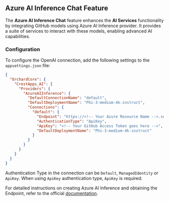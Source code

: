 ## Azure AI Inference Chat Feature

The **Azure AI Inference Chat** feature enhances the **AI Services** functionality by integrating GitHub models using Azure AI Inference provider. It provides a suite of services to interact with these models, enabling advanced AI capabilities.

### Configuration

To configure the OpenAI connection, add the following settings to the `appsettings.json` file:

```json
{
  "OrchardCore": {
    "CrestApps_AI": {
      "Providers": {
        "AzureAIInference": {
          "DefaultConnectionName": "default",
          "DefaultDeploymentName": "Phi-3-medium-4k-instruct",
          "Connections": {
            "default": {
              "Endpoint": "https://<!-- Your Azure Resource Name -->.services.ai.azure.com/models",
              "AuthenticationType": "ApiKey",
              "ApiKey": "<!-- Your GitHub Access Token goes here -->",
              "DefaultDeploymentName": "Phi-3-medium-4k-instruct"
            }
          }
        }
      }
    }
  }
}
```

Authentication Type in the connection can be `Default`, `ManagedIdentity` or `ApiKey`. When using `ApiKey` authentication type, `ApiKey` is required.

For detailed instructions on creating Azure AI Inference and obtaining the Endpoint, refer to the official [documentation](https://learn.microsoft.com/en-us/azure/ai-foundry/model-inference/how-to/configure-project-connection?pivots=ai-foundry-portal).
